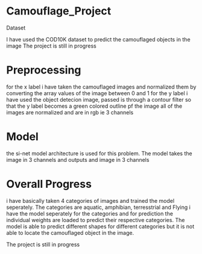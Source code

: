 # Camouflage_Project
Dataset

I have used the COD10K dataset to predict the camouflaged objects in the image
The project is still in progress

# Preprocessing 
for the x label i have taken the camouflaged images and normalized them by converting the array values of the image between 0 and 1
for the y label i have used the object detecion image, passed is through a contour filter so that the y label becomes a green colored outline pf the image
all of the images are normalized and are in rgb ie 3 channels

# Model
the si-net model architecture is used for this problem. The model takes the image in 3 channels and outputs and image in 3 channels

# Overall Progress

i have basically taken 4 categories of images and trained the model seperately. The categories are aquatic, amphibian, terresstrial and Flying
i have the model seperately for the categories and for prediction the individual weights are loaded to predict their respective categories. The model is able 
to predict different shapes for different categories but it is not able to locate the camouflaged object in the image.

The project is still in progress
